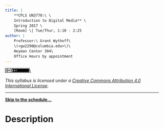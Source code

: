 ```yaml
---
title: |
    **CPLS UN3770:\ \
    Introduction to Digital Media** \
    Spring 2017 \
    [Room] \| Tue/Thur, 1:10 - 2:25
author: |
    Professor:\ Grant Wythoff\
    \(<gw2290@columbia.edu>\)\
    Heyman Center 304\
    Office Hours by appointment
---
```


![](assets/images/cc-by.png)\

*This syllabus is licensed under a [Creative Commons Attribution 4.0 International License](http://creativecommons.org/licenses/by/4.0/).*

* * * * * * 

[**Skip to the schedule…**](#schedule)

Description
============